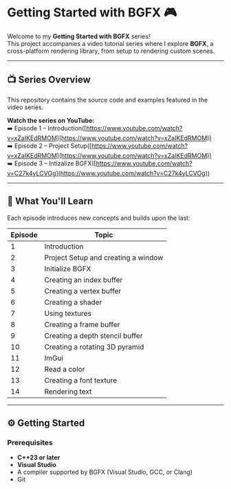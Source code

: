# Getting Started with BGFX 🎮

Welcome to my **Getting Started with BGFX** series!  
This project accompanies a video tutorial series where I explore **BGFX**, a cross-platform rendering library, from setup to rendering custom scenes.

---

## 📺 Series Overview

This repository contains the source code and examples featured in the video series.

**Watch the series on YouTube:**  
➡️ Episode 1 – Introduction([https://www.youtube.com/watch?v=xZaIKEdRMOM](https://www.youtube.com/watch?v=xZaIKEdRMOM))  
➡️ Episode 2 – Project Setup([https://www.youtube.com/watch?v=xZaIKEdRMOM](https://www.youtube.com/watch?v=xZaIKEdRMOM))  
➡️ Episode 3 – Intizalize BGFX([https://www.youtube.com/watch?v=C27k4yLCVOg](https://www.youtube.com/watch?v=C27k4yLCVOg))

---

## 🧩 What You'll Learn

Each episode introduces new concepts and builds upon the last:


| Episode | Topic |
|----------|-------|
| 1 | Introduction |
| 2 | Project Setup and creating a window |
| 3 | Initialize BGFX |
| 4 | Creating an index buffer |
| 5 | Creating a vertex buffer |
| 6 | Creating a shader |
| 7 | Using textures |
| 8 | Creating a frame buffer |
| 9 | Creating a depth stencil buffer |
| 10 | Creating a rotating 3D pyramid |
| 11 | ImGui |
| 12 | Read a color |
| 13 | Creating a font texture |
| 14 | Rendering text |

---

## ⚙️ Getting Started

### Prerequisites
- **C++23 or later**
- **Visual Studio**
- A compiler supported by BGFX (Visual Studio, GCC, or Clang)
- Git
